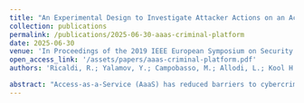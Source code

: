 ```yaml
---
title: "An Experimental Design to Investigate Attacker Actions on an Access-as-a-Service ‘Criminal’ Platform"
collection: publications
permalink: /publications/2025-06-30-aaas-criminal-platform
date: 2025-06-30
venue: 'In Proceedings of the 2019 IEEE European Symposium on Security and Privacy Workshops (<b>EuroS&PW 2019</b>) - 1st Workshop on Attackers and Cyber-Crime Operations (<b>WACCO</b>)'
open_access_link: '/assets/papers/aaas-criminal-platform.pdf'
authors: 'Ricaldi, R.; Yalamov, Y.; Campobasso, M.; Allodi, L.; Kool H.; Moneva, A.; Leukfeldt, E. R.'

abstract: "Access-as-a-Service (AaaS) has reduced barriers to cybercriminal activity, enabling less skilled offenders to execute sophisticated attacks relying on remote access to compromised systems. Despite the growing accessibility of these services, little is understood about the factors influencing criminal decisions in the selection of their targets and the ensuing attack process. This short paper outlines the design and implementation of a ‘criminal’ AaaS platform aimed at attracting cybercriminal users to study their behavior. The platform, modeled after illicit marketplaces in the dark web, includes various market signals to assess their influence on cybercriminal decision-making and a ‘honeypot’ setup to evaluate attacker actions. In this paper, we describe the methodology and infrastructure for this purpose."
---
```


